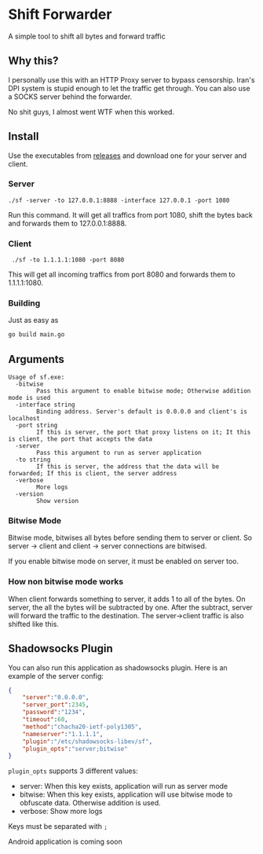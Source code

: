 # Shift Forwarder
A simple tool to shift all bytes and forward traffic
## Why this?
I personally use this with an HTTP Proxy server to bypass censorship. Iran's DPI system is stupid enough to let the traffic get through. You can also use a SOCKS server behind the forwarder.

No shit guys, I almost went WTF when this worked.
## Install
Use the executables from [releases](https://github.com/HirbodBehnam/Shift-Forwarder/releases) and download one for your server and client.
### Server
```
./sf -server -to 127.0.0.1:8888 -interface 127.0.0.1 -port 1080
```
Run this command. It will get all traffics from port 1080, shift the bytes back and forwards them to 127.0.0.1:8888.
### Client
```
 ./sf -to 1.1.1.1:1080 -port 8080
```
This will get all incoming traffics from port 8080 and forwards them to 1.1.1.1:1080.
### Building
Just as easy as
```bash
go build main.go
```
## Arguments
```
Usage of sf.exe:
  -bitwise
        Pass this argument to enable bitwise mode; Otherwise addition mode is used
  -interface string
        Binding address. Server's default is 0.0.0.0 and client's is localhost
  -port string
        If this is server, the port that proxy listens on it; It this is client, the port that accepts the data
  -server
        Pass this argument to run as server application
  -to string
        If this is server, the address that the data will be forwarded; If this is client, the server address
  -verbose
        More logs
  -version
        Show version
```
### Bitwise Mode
Bitwise mode, bitwises all bytes before sending them to server or client. So server -> client and client -> server connections are bitwised.

If you enable bitwise mode on server, it must be enabled on server too.
### How non bitwise mode works
When client forwards something to server, it adds 1 to all of the bytes. On server, the all the bytes will be subtracted by one. After the subtract, server will forward the traffic to the destination. The server->client traffic is also shifted like this.
## Shadowsocks Plugin
You can also run this application as shadowsocks plugin. Here is an example of the server config:
```json
{
    "server":"0.0.0.0",
    "server_port":2345,
    "password":"1234",
    "timeout":60,
    "method":"chacha20-ietf-poly1305",
    "nameserver":"1.1.1.1",
    "plugin":"/etc/shadowsocks-libev/sf",
    "plugin_opts":"server;bitwise"
}
```
`plugin_opts` supports 3 different values:
* server: When this key exists, application will run as server mode
* bitwise: When this key exists, application will use bitwise mode to obfuscate data. Otherwise addition is used.
* verbose: Show more logs

Keys must be separated with `;`

Android application is coming soon
